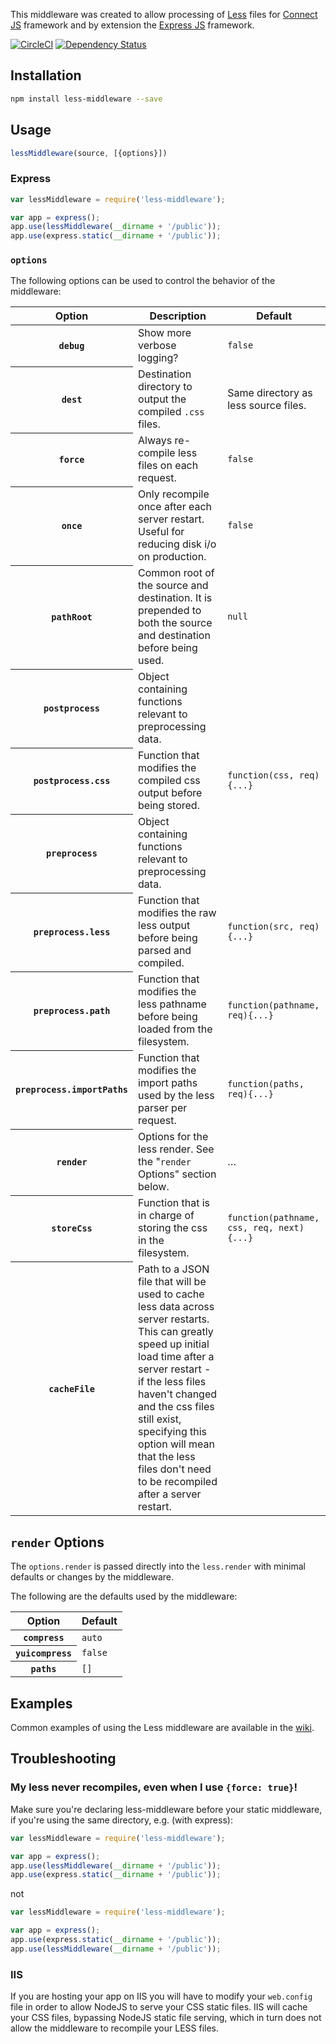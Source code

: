 This middleware was created to allow processing of [Less](http://lesscss.org) files for [Connect JS](http://www.senchalabs.org/connect/) framework and by extension the [Express JS](http://expressjs.com/) framework.

[![CircleCI](https://circleci.com/gh/emberfeather/less.js-middleware.svg?style=svg)](https://circleci.com/gh/emberfeather/less.js-middleware)
[![Dependency Status](https://david-dm.org/emberfeather/less.js-middleware.svg)](https://david-dm.org/emberfeather/less.js-middleware)

## Installation

```sh
npm install less-middleware --save
```

## Usage

```js
lessMiddleware(source, [{options}])
```

### Express

```js
var lessMiddleware = require('less-middleware');

var app = express();
app.use(lessMiddleware(__dirname + '/public'));
app.use(express.static(__dirname + '/public'));
```

### `options`

The following options can be used to control the behavior of the middleware:

<table>
    <thead>
        <tr>
            <th>Option</th>
            <th>Description</th>
            <th>Default</th>
        </tr>
    </thead>
    <tbody>
        <tr>
            <th><code>debug</code></th>
            <td>Show more verbose logging?</td>
            <td><code>false</code></td>
        </tr>
        <tr>
            <th><code>dest</code></th>
            <td>Destination directory to output the compiled <code>.css</code> files.</td>
            <td>Same directory as less source files.</td>
        </tr>
        <tr>
            <th><code>force</code></th>
            <td>Always re-compile less files on each request.</td>
            <td><code>false</code></td>
        </tr>
        <tr>
            <th><code>once</code></th>
            <td>Only recompile once after each server restart. Useful for reducing disk i/o on production.</td>
            <td><code>false</code></td>
        </tr>
        <tr>
            <th><code>pathRoot</code></th>
            <td>Common root of the source and destination. It is prepended to both the source and destination before being used.</td>
            <td><code>null</code></td>
        </tr>
        <tr>
            <th><code>postprocess</code></th>
            <td>Object containing functions relevant to preprocessing data.</td>
            <td></td>
        </tr>
        <tr>
            <th><code>postprocess.css</code></th>
            <td>Function that modifies the compiled css output before being stored.</td>
            <td><code>function(css, req){...}</code></td>
        </tr>
        <tr>
            <th><code>preprocess</code></th>
            <td>Object containing functions relevant to preprocessing data.</td>
            <td></td>
        </tr>
        <tr>
            <th><code>preprocess.less</code></th>
            <td>Function that modifies the raw less output before being parsed and compiled.</td>
            <td><code>function(src, req){...}</code></td>
        </tr>
        <tr>
            <th><code>preprocess.path</code></th>
            <td>Function that modifies the less pathname before being loaded from the filesystem.</td>
            <td><code>function(pathname, req){...}</code></td>
        </tr>
        <tr>
            <th><code>preprocess.importPaths</code></th>
            <td>Function that modifies the import paths used by the less parser per request.</td>
            <td><code>function(paths, req){...}</code></td>
        </tr>
        <tr>
            <th><code>render</code></th>
            <td>Options for the less render. See the "<code>render</code> Options" section below.</td>
            <td>&hellip;</td>
        </tr>
        <tr>
            <th><code>storeCss</code></th>
            <td>Function that is in charge of storing the css in the filesystem.</td>
            <td><code>function(pathname, css, req, next){...}</code></td>
        </tr>
        <tr>
            <th><code>cacheFile</code></th>
            <td>Path to a JSON file that will be used to cache less data across server restarts. This can greatly speed up initial load time after a server restart - if the less files haven't changed and the css files still exist, specifying this option will mean that the less files don't need to be recompiled after a server restart.</td>
            <td></td>
        </tr>
    </tbody>
</table>

## `render` Options

The `options.render` is passed directly into the `less.render` with minimal defaults or changes by the middleware.

The following are the defaults used by the middleware:

<table>
    <thead>
        <tr>
            <th>Option</th>
            <th>Default</th>
        </tr>
    </thead>
    <tbody>
        <tr>
            <th><code>compress</code></th>
            <td><code>auto</code></td>
        </tr>
        <tr>
            <th><code>yuicompress</code></th>
            <td><code>false</code></td>
        </tr>
        <tr>
            <th><code>paths</code></th>
            <td><code>[]</code></td>
        </tr>
    </tbody>
</table>

## Examples

Common examples of using the Less middleware are available in the [wiki](https://github.com/emberfeather/less.js-middleware/wiki/Examples).

## Troubleshooting

### My less never recompiles, even when I use `{force: true}`!

Make sure you're declaring less-middleware before your static middleware, if you're using the same directory, e.g. (with express):


```js
var lessMiddleware = require('less-middleware');

var app = express();
app.use(lessMiddleware(__dirname + '/public'));
app.use(express.static(__dirname + '/public'));
```

not

```js
var lessMiddleware = require('less-middleware');

var app = express();
app.use(express.static(__dirname + '/public'));
app.use(lessMiddleware(__dirname + '/public'));
```

### IIS

If you are hosting your app on IIS you will have to modify your `web.config` file in order to allow NodeJS to serve your CSS static files.  IIS will cache your CSS files, bypassing NodeJS static file serving, which in turn does not allow the middleware to recompile your LESS files.
